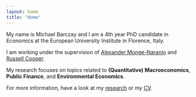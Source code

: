 ```yaml
---
layout: home
title: "Home"
---
```


My name is Michael Barczay and I am a 4th year PhD candidate in Economics at the European University Institute in Florence, Italy.

I am working under the supervision of [Alexander Monge-Naranjo](https://www.eui.eu/people?id=alexander-monge-naranjo) and [Russell Cooper](https://www.eui.eu/people?id=russell-cooper).

My research focuses on topics related to **(Quantitative) Macroeconomics**, **Public Finance**, and **Environmental Economics**.

For more information, have a look at my [research](https://michaelbarczay.com/research) or my [CV](/assets/CV_Barczay.pdf). 
